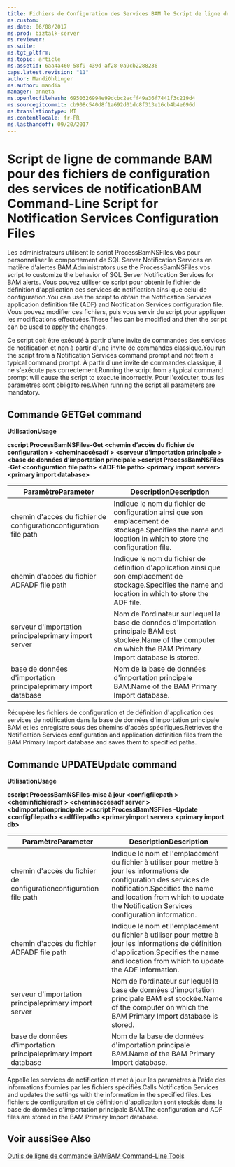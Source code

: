 ```yaml
---
title: Fichiers de Configuration des Services BAM le Script de ligne de commande pour la Notification | Documents Microsoft
ms.custom: 
ms.date: 06/08/2017
ms.prod: biztalk-server
ms.reviewer: 
ms.suite: 
ms.tgt_pltfrm: 
ms.topic: article
ms.assetid: 6aa4a460-58f9-439d-af28-0a9cb2288236
caps.latest.revision: "11"
author: MandiOhlinger
ms.author: mandia
manager: anneta
ms.openlocfilehash: 6950326994e99dcbc2ecff49a36f7441f3c219d4
ms.sourcegitcommit: cb908c540d8f1a692d01dc8f313e16cb4b4e696d
ms.translationtype: MT
ms.contentlocale: fr-FR
ms.lasthandoff: 09/20/2017
---
```

# <a name="bam-command-line-script-for-notification-services-configuration-files"></a><span data-ttu-id="7e3df-102">Script de ligne de commande BAM pour des fichiers de configuration des services de notification</span><span class="sxs-lookup"><span data-stu-id="7e3df-102">BAM Command-Line Script for Notification Services Configuration Files</span></span>
<span data-ttu-id="7e3df-103">Les administrateurs utilisent le script ProcessBamNSFiles.vbs pour personnaliser le comportement de SQL Server Notification Services en matière d'alertes BAM.</span><span class="sxs-lookup"><span data-stu-id="7e3df-103">Administrators use the ProcessBamNSFiles.vbs script to customize the behavior of SQL Server Notification Services for BAM alerts.</span></span> <span data-ttu-id="7e3df-104">Vous pouvez utiliser ce script pour obtenir le fichier de définition d'application des services de notification ainsi que celui de configuration.</span><span class="sxs-lookup"><span data-stu-id="7e3df-104">You can use the script to obtain the Notification Services application definition file (ADF) and Notification Services configuration file.</span></span> <span data-ttu-id="7e3df-105">Vous pouvez modifier ces fichiers, puis vous servir du script pour appliquer les modifications effectuées.</span><span class="sxs-lookup"><span data-stu-id="7e3df-105">These files can be modified and then the script can be used to apply the changes.</span></span>  
  
 <span data-ttu-id="7e3df-106">Ce script doit être exécuté à partir d'une invite de commandes des services de notification et non à partir d'une invite de commandes classique.</span><span class="sxs-lookup"><span data-stu-id="7e3df-106">You run the script from a Notification Services command prompt and not from a typical command prompt.</span></span> <span data-ttu-id="7e3df-107">À partir d'une invite de commandes classique, il ne s'exécute pas correctement.</span><span class="sxs-lookup"><span data-stu-id="7e3df-107">Running the script from a typical command prompt will cause the script to execute incorrectly.</span></span> <span data-ttu-id="7e3df-108">Pour l'exécuter, tous les paramètres sont obligatoires.</span><span class="sxs-lookup"><span data-stu-id="7e3df-108">When running the script all parameters are mandatory.</span></span>  
  
## <a name="get-command"></a><span data-ttu-id="7e3df-109">Commande GET</span><span class="sxs-lookup"><span data-stu-id="7e3df-109">Get command</span></span>  
 <span data-ttu-id="7e3df-110">**Utilisation**</span><span class="sxs-lookup"><span data-stu-id="7e3df-110">**Usage**</span></span>  
  
 <span data-ttu-id="7e3df-111">**cscript ProcessBamNSFiles-Get \<chemin d’accès du fichier de configuration > \<cheminaccèsadf > \<serveur d’importation principale > \<base de données d’importation principale >**</span><span class="sxs-lookup"><span data-stu-id="7e3df-111">**cscript ProcessBamNSFiles -Get \<configuration file path> \<ADF file path>  \<primary import server> \<primary import database>**</span></span>  
  
|<span data-ttu-id="7e3df-112">Paramètre</span><span class="sxs-lookup"><span data-stu-id="7e3df-112">Parameter</span></span>|<span data-ttu-id="7e3df-113"> Description</span><span class="sxs-lookup"><span data-stu-id="7e3df-113">Description</span></span>|  
|---------------|-----------------|  
|<span data-ttu-id="7e3df-114">chemin d'accès du fichier de configuration</span><span class="sxs-lookup"><span data-stu-id="7e3df-114">configuration file path</span></span>|<span data-ttu-id="7e3df-115">Indique le nom du fichier de configuration ainsi que son emplacement de stockage.</span><span class="sxs-lookup"><span data-stu-id="7e3df-115">Specifies the name and location in which to store the configuration file.</span></span>|  
|<span data-ttu-id="7e3df-116">chemin d'accès du fichier ADF</span><span class="sxs-lookup"><span data-stu-id="7e3df-116">ADF file path</span></span>|<span data-ttu-id="7e3df-117">Indique le nom du fichier de définition d'application ainsi que son emplacement de stockage.</span><span class="sxs-lookup"><span data-stu-id="7e3df-117">Specifies the name and location in which to store the ADF file.</span></span>|  
|<span data-ttu-id="7e3df-118">serveur d'importation principale</span><span class="sxs-lookup"><span data-stu-id="7e3df-118">primary import server</span></span>|<span data-ttu-id="7e3df-119">Nom de l'ordinateur sur lequel la base de données d'importation principale BAM est stockée.</span><span class="sxs-lookup"><span data-stu-id="7e3df-119">Name of the computer on which the BAM Primary Import database is stored.</span></span>|  
|<span data-ttu-id="7e3df-120">base de données d'importation principale</span><span class="sxs-lookup"><span data-stu-id="7e3df-120">primary import database</span></span>|<span data-ttu-id="7e3df-121">Nom de la base de données d'importation principale BAM.</span><span class="sxs-lookup"><span data-stu-id="7e3df-121">Name of the BAM Primary Import database.</span></span>|  
  
 <span data-ttu-id="7e3df-122">Récupère les fichiers de configuration et de définition d'application des services de notification dans la base de données d'importation principale BAM et les enregistre sous des chemins d'accès spécifiques.</span><span class="sxs-lookup"><span data-stu-id="7e3df-122">Retrieves the Notification Services configuration and application definition files from the BAM Primary Import database and saves them to specified paths.</span></span>  
  
## <a name="update-command"></a><span data-ttu-id="7e3df-123">Commande UPDATE</span><span class="sxs-lookup"><span data-stu-id="7e3df-123">Update command</span></span>  
 <span data-ttu-id="7e3df-124">**Utilisation**</span><span class="sxs-lookup"><span data-stu-id="7e3df-124">**Usage**</span></span>  
  
 <span data-ttu-id="7e3df-125">**cscript ProcessBamNSFiles-mise à jour \<configfilepath > \<cheminfichieradf > \<cheminaccèsadf server > \<bdimportationprincipale >**</span><span class="sxs-lookup"><span data-stu-id="7e3df-125">**cscript ProcessBamNSFiles -Update \<configfilepath> \<adffilepath>  \<primaryimport server> \<primary import db>**</span></span>  
  
|<span data-ttu-id="7e3df-126">Paramètre</span><span class="sxs-lookup"><span data-stu-id="7e3df-126">Parameter</span></span>|<span data-ttu-id="7e3df-127"> Description</span><span class="sxs-lookup"><span data-stu-id="7e3df-127">Description</span></span>|  
|---------------|-----------------|  
|<span data-ttu-id="7e3df-128">chemin d'accès du fichier de configuration</span><span class="sxs-lookup"><span data-stu-id="7e3df-128">configuration file path</span></span>|<span data-ttu-id="7e3df-129">Indique le nom et l'emplacement du fichier à utiliser pour mettre à jour les informations de configuration des services de notification.</span><span class="sxs-lookup"><span data-stu-id="7e3df-129">Specifies the name and location from which to update the Notification Services configuration information.</span></span>|  
|<span data-ttu-id="7e3df-130">chemin d'accès du fichier ADF</span><span class="sxs-lookup"><span data-stu-id="7e3df-130">ADF file path</span></span>|<span data-ttu-id="7e3df-131">Indique le nom et l'emplacement du fichier à utiliser pour mettre à jour les informations de définition d'application.</span><span class="sxs-lookup"><span data-stu-id="7e3df-131">Specifies the name and location from which to update the ADF information.</span></span>|  
|<span data-ttu-id="7e3df-132">serveur d'importation principale</span><span class="sxs-lookup"><span data-stu-id="7e3df-132">primary import server</span></span>|<span data-ttu-id="7e3df-133">Nom de l'ordinateur sur lequel la base de données d'importation principale BAM est stockée.</span><span class="sxs-lookup"><span data-stu-id="7e3df-133">Name of the computer on which the BAM Primary Import database is stored.</span></span>|  
|<span data-ttu-id="7e3df-134">base de données d'importation principale</span><span class="sxs-lookup"><span data-stu-id="7e3df-134">primary import database</span></span>|<span data-ttu-id="7e3df-135">Nom de la base de données d'importation principale BAM.</span><span class="sxs-lookup"><span data-stu-id="7e3df-135">Name of the BAM Primary Import database.</span></span>|  
  
 <span data-ttu-id="7e3df-136">Appelle les services de notification et met à jour les paramètres à l'aide des informations fournies par les fichiers spécifiés.</span><span class="sxs-lookup"><span data-stu-id="7e3df-136">Calls Notification Services and updates the settings with the information in the specified files.</span></span> <span data-ttu-id="7e3df-137">Les fichiers de configuration et de définition d'application sont stockés dans la base de données d'importation principale BAM.</span><span class="sxs-lookup"><span data-stu-id="7e3df-137">The configuration and ADF files are stored in the BAM Primary Import database.</span></span>  
  
## <a name="see-also"></a><span data-ttu-id="7e3df-138">Voir aussi</span><span class="sxs-lookup"><span data-stu-id="7e3df-138">See Also</span></span>  
 [<span data-ttu-id="7e3df-139">Outils de ligne de commande BAM</span><span class="sxs-lookup"><span data-stu-id="7e3df-139">BAM Command-Line Tools</span></span>](../core/bam-command-line-tools.md)